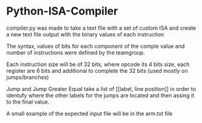 # Python-ISA-Compiler
compiler.py was made to take a text file with a set of custom ISA and create a new text file output with the binary values of each instruction

The syntax, values of bits for each component of the comple value and number of instructions were defined by the teamgroup.

Each instruction size will be of 32 bits, where opcode its 4 bits size, each register are 6 bits and additional to complete the 32 bits (used mostly on jumps/branches)

Jump and Jump Greater Equal take a list of [[label, line position]] in order to identufy where the other labels for the jumps are located and then assing it to the final value.

A small example of the expected input file will be in the arm.txt file
